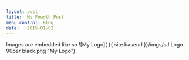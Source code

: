 ```yaml
---
layout: post
title:  My Fourth Post
menu_control: Blog
date:   2015-01-02
---
```


Images are embedded like so ![My Logo]( {{ site.baseurl }}/imgs/sJ Logo 90per black.png "My Logo")
